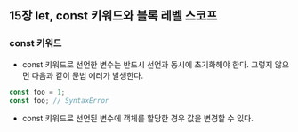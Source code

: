 ## 15장 let, const 키워드와 블록 레벨 스코프

### const 키워드
- const 키워드로 선언한 변수는 반드시 선언과 동시에 초기화해야 한다. 그렇지 않으면 다음과 같이 문법 에러가 발생한다.
```js
const foo = 1;
const foo; // SyntaxError
```
- const 키워드로 선언된 변수에 객체를 할당한 경우 값을 변경할 수 있다. 
